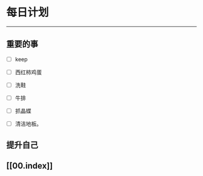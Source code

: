 
# 每日计划
---
## 重要的事

- [ ]  keep
- [ ]  西红柿鸡蛋
- [ ] 洗鞋
- [ ] 牛排
- [ ]  抓晶蝶
- [ ] 清洁地板。



## 提升自己

  



## [[00.index]]










